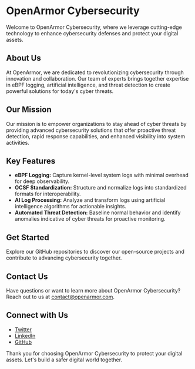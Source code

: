 # OpenArmor Cybersecurity

Welcome to OpenArmor Cybersecurity, where we leverage cutting-edge technology to enhance cybersecurity defenses and protect your digital assets.

## About Us
At OpenArmor, we are dedicated to revolutionizing cybersecurity through innovation and collaboration. Our team of experts brings together expertise in eBPF logging, artificial intelligence, and threat detection to create powerful solutions for today's cyber threats.

## Our Mission
Our mission is to empower organizations to stay ahead of cyber threats by providing advanced cybersecurity solutions that offer proactive threat detection, rapid response capabilities, and enhanced visibility into system activities.

## Key Features
- **eBPF Logging:** Capture kernel-level system logs with minimal overhead for deep observability.
- **OCSF Standardization:** Structure and normalize logs into standardized formats for interoperability.
- **AI Log Processing:** Analyze and transform logs using artificial intelligence algorithms for actionable insights.
- **Automated Threat Detection:** Baseline normal behavior and identify anomalies indicative of cyber threats for proactive monitoring.

## Get Started
Explore our GitHub repositories to discover our open-source projects and contribute to advancing cybersecurity together.

## Contact Us
Have questions or want to learn more about OpenArmor Cybersecurity? Reach out to us at [contact@openarmor.com](mailto:contact@openarmor.com).

## Connect with Us
- [Twitter](https://twitter.com/openarmor)
- [LinkedIn](https://www.linkedin.com/company/openarmor)
- [GitHub](https://github.com/openarmor)

Thank you for choosing OpenArmor Cybersecurity to protect your digital assets. Let's build a safer digital world together.
